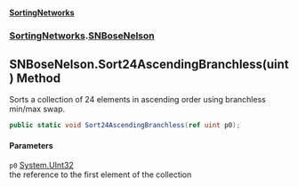 #### [SortingNetworks](index.md 'index')
### [SortingNetworks](SortingNetworks.md 'SortingNetworks').[SNBoseNelson](SortingNetworks_SNBoseNelson.md 'SortingNetworks.SNBoseNelson')
## SNBoseNelson.Sort24AscendingBranchless(uint) Method
Sorts a collection of 24 elements in ascending order using branchless min/max swap.  
```csharp
public static void Sort24AscendingBranchless(ref uint p0);
```
#### Parameters
<a name='SortingNetworks_SNBoseNelson_Sort24AscendingBranchless(uint)_p0'></a>
`p0` [System.UInt32](https://docs.microsoft.com/en-us/dotnet/api/System.UInt32 'System.UInt32')  
the reference to the first element of the collection
  
